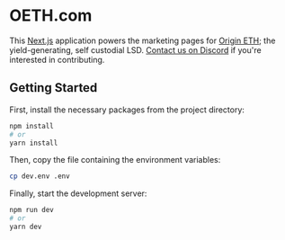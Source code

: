 # OETH.com

This [Next.js](https://nextjs.org/) application powers the marketing pages for [Origin ETH](https://oeth.com); the
yield-generating, self custodial LSD. [Contact us on Discord](https://originprotocol.com/discord) if you're interested
in contributing.

## Getting Started

First, install the necessary packages from the project directory:

```bash
npm install
# or
yarn install
```

Then, copy the file containing the environment variables:

```bash
cp dev.env .env
```

Finally, start the development server:

```bash
npm run dev
# or
yarn dev
```


